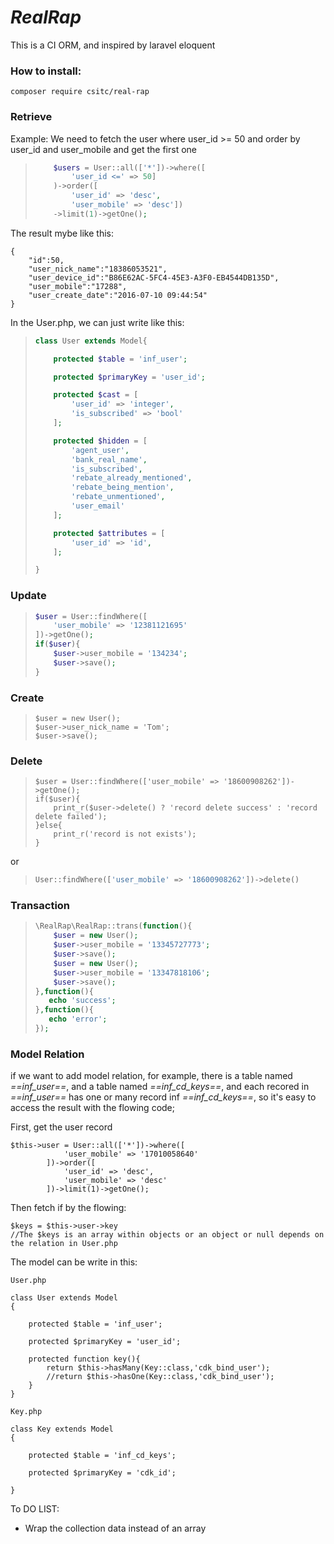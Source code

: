 # _RealRap_

This is a CI ORM, and inspired by laravel eloquent


### How to install:

```
composer require csitc/real-rap
```

### Retrieve

Example: We need to fetch the user where user\_id &gt;= 50 and order by user\_id and user\_mobile and get the first one

> ```php
>     $users = User::all(['*'])->where([
>         'user_id <=' => 50]
>     )->order([
>         'user_id' => 'desc',
>         'user_mobile' => 'desc'])
>     ->limit(1)->getOne();
> ```

The result mybe like this:

```
{
    "id":50,
    "user_nick_name":"18386053521",
    "user_device_id":"B86E62AC-5FC4-45E3-A3F0-EB4544DB135D",
    "user_mobile":"17288",
    "user_create_date":"2016-07-10 09:44:54"
}
```

In the User.php, we can just write like this:

> ```php
> class User extends Model{
>
>     protected $table = 'inf_user';
>
>     protected $primaryKey = 'user_id';
>
>     protected $cast = [
>         'user_id' => 'integer',
>         'is_subscribed' => 'bool'
>     ];
>
>     protected $hidden = [
>         'agent_user',
>         'bank_real_name',
>         'is_subscribed',
>         'rebate_already_mentioned',
>         'rebate_being_mention',
>         'rebate_unmentioned',
>         'user_email'
>     ];
>
>     protected $attributes = [
>         'user_id' => 'id',
>     ];
>
> }
> ```

### Update

> ```php
> $user = User::findWhere([
>     'user_mobile' => '12381121695'
> ])->getOne();
> if($user){
>     $user->user_mobile = '134234';
>     $user->save();
> }
> ```

### Create

> ```
> $user = new User();
> $user->user_nick_name = 'Tom';
> $user->save();
> ```

### Delete

> ```
> $user = User::findWhere(['user_mobile' => '18600908262'])->getOne();
> if($user){
>     print_r($user->delete() ? 'record delete success' : 'record delete failed');
> }else{
>     print_r('record is not exists');
> }
> ```

or

> ```php
> User::findWhere(['user_mobile' => '18600908262'])->delete()
> ```

### Transaction

> ```php
> \RealRap\RealRap::trans(function(){
>     $user = new User();
>     $user->user_mobile = '13345727773';
>     $user->save();
>     $user = new User();
>     $user->user_mobile = '13347818106';
>     $user->save();
> },function(){
>    echo 'success';
> },function(){
>    echo 'error';
> });
> ```


### **Model Relation**

if we want to add model relation, for example, there is a table named *==inf_user==*, and a table named *==inf\_cd\_keys==*, and each recored in *==inf_user==* has one or many record inf *==inf\_cd\_keys==*, so it's easy to access the result with the flowing code;

First, get the user record

```
$this->user = User::all(['*'])->where([
            'user_mobile' => '17010058640'
        ])->order([
            'user_id' => 'desc',
            'user_mobile' => 'desc'
        ])->limit(1)->getOne();
```
Then fetch if by the flowing:

```
$keys = $this->user->key  
//The $keys is an array within objects or an object or null depends on the relation in User.php
```

The model can be write in this:

```
User.php

class User extends Model
{    

	protected $table = 'inf_user';

	protected $primaryKey = 'user_id';
    
	protected function key(){
        return $this->hasMany(Key::class,'cdk_bind_user');
        //return $this->hasOne(Key::class,'cdk_bind_user');
    }
}

Key.php

class Key extends Model
{

    protected $table = 'inf_cd_keys';

    protected $primaryKey = 'cdk_id';

}

```

To DO LIST:

* Wrap the collection data instead of an array


